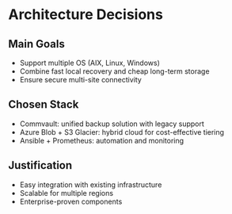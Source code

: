 # Architecture Decisions

## Main Goals
- Support multiple OS (AIX, Linux, Windows)
- Combine fast local recovery and cheap long-term storage
- Ensure secure multi-site connectivity

## Chosen Stack
- Commvault: unified backup solution with legacy support
- Azure Blob + S3 Glacier: hybrid cloud for cost-effective tiering
- Ansible + Prometheus: automation and monitoring

## Justification
- Easy integration with existing infrastructure
- Scalable for multiple regions
- Enterprise-proven components
